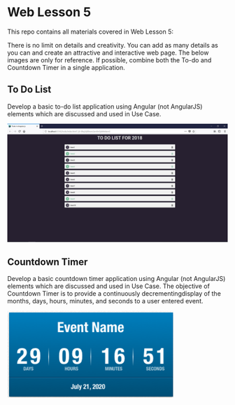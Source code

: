 # Web Lesson 5
This repo contains all materials covered in Web Lesson 5:  

There is no limit on details and creativity. You can add as many details as you can and create an attractive and interactive web page. The below images are only for reference. If possible, combine both the To-do and Countdown Timer in a single application.  

## To Do List
Develop a basic to-do list application using Angular (not AngularJS) elements which are discussed and used in Use Case.  

![ToDo Example](https://github.com/JAWolfe04/Web_Mobile_Summer_2020/blob/master/Web/Web_Lesson5/Documentation/ToDo_example.png)

## Countdown Timer
Develop a basic countdown timer application using Angular (not AngularJS) elements which are discussed and used in Use Case. The objective of Countdown Timer is to provide a continuously decrementingdisplay of the months, days, hours, minutes, and seconds to a user entered event.  

![Timer Example](https://github.com/JAWolfe04/Web_Mobile_Summer_2020/blob/master/Web/Web_Lesson5/Documentation/Timer_example.png)
